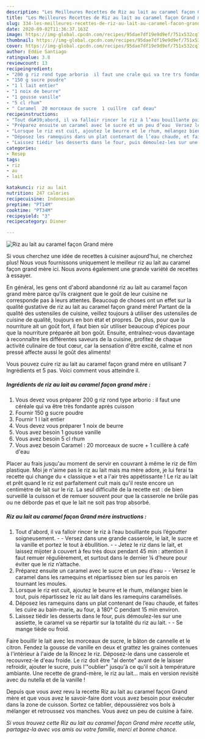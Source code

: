 ```yaml
---
description: "Les Meilleures Recettes de Riz au lait au caramel façon Grand mère"
title: "Les Meilleures Recettes de Riz au lait au caramel façon Grand mère"
slug: 334-les-meilleures-recettes-de-riz-au-lait-au-caramel-facon-grand-mere
date: 2020-09-02T11:36:37.163Z
image: https://img-global.cpcdn.com/recipes/95dae7df19e9d9ef/751x532cq70/riz-au-lait-au-caramel-facon-grand-mere-photo-principale-de-la-recette.jpg
thumbnail: https://img-global.cpcdn.com/recipes/95dae7df19e9d9ef/751x532cq70/riz-au-lait-au-caramel-facon-grand-mere-photo-principale-de-la-recette.jpg
cover: https://img-global.cpcdn.com/recipes/95dae7df19e9d9ef/751x532cq70/riz-au-lait-au-caramel-facon-grand-mere-photo-principale-de-la-recette.jpg
author: Eddie Santiago
ratingvalue: 3.8
reviewcount: 13
recipeingredient:
- "200 g riz rond type arborio  il faut une crale qui va tre trs fondante aprs cuisson"
- "150 g sucre poudre"
- "1 l lait entier"
- "1 noix de beurre"
- "1 gousse vanille"
- "5 cl rhum"
- " Caramel  20 morceaux de sucre  1 cuillre  caf deau"
recipeinstructions:
- "Tout d&#39;abord, il va falloir rincer le riz à l’eau bouillante puis l’égoutter soigneusement.  Versez dans une grande casserole, le lait, le sucre et la vanille et portez le tout à ébullition.  Jetez le riz dans le lait, et laissez mijoter à couvert à feu très doux pendant 45 min : attention il faut remuer régulièrement, et surtout dans le dernier ¼ d’heure pour éviter que le riz n’attache."
- "Préparez ensuite un caramel avec le sucre et un peu d’eau  Versez le caramel dans les ramequins et répartissez bien sur les parois en tournant les moules."
- "Lorsque le riz est cuit, ajoutez le beurre et le rhum, mélangez bien le tout, puis répartissez le riz au lait dans les ramequins caramélisés."
- "Déposez les ramequins dans un plat contenant de l’eau chaude, et faites les cuire au bain-marie, au four, à 180° C pendant 15 min environ."
- "Laissez tiédir les desserts dans le four, puis démoulez-les sur une assiette, le caramel va se répartir sur la totalité du riz au lait.  Se mange tiède ou froid."
categories:
- Resep
tags:
- riz
- au
- lait

katakunci: riz au lait 
nutrition: 247 calories
recipecuisine: Indonesian
preptime: "PT14M"
cooktime: "PT34M"
recipeyield: "3"
recipecategory: Dinner

---
```



![Riz au lait au caramel façon Grand mère](https://img-global.cpcdn.com/recipes/95dae7df19e9d9ef/751x532cq70/riz-au-lait-au-caramel-facon-grand-mere-photo-principale-de-la-recette.jpg)

Si vous cherchez une idée de recettes à cuisiner aujourd'hui, ne cherchez plus! Nous vous fournissons uniquement le meilleur riz au lait au caramel façon grand mère ici. Nous avons également une grande variété de recettes à essayer.

En général, les gens ont d'abord abandonné riz au lait au caramel façon grand mère parce qu'ils craignent que le goût de leur cuisine ne corresponde pas à leurs attentes. Beaucoup de choses ont un effet sur la qualité gustative de riz au lait au caramel façon grand mère! Partant de la qualité des ustensiles de cuisine, veillez toujours à utiliser des ustensiles de cuisine de qualité, toujours en bon état et propres. De plus, pour que la nourriture ait un goût fort, il faut bien sûr utiliser beaucoup d'épices pour que la nourriture préparée ait bon goût. Ensuite, entraînez-vous davantage à reconnaître les différentes saveurs de la cuisine, profitez de chaque activité culinaire de tout cœur, car la sensation d'être excité, calme et non pressé affecte aussi le goût des aliments!

<!--inarticleads1-->

Vous pouvez cuire riz au lait au caramel façon grand mère en utilisant 7 Ingrédients et 5 pas. Voici comment vous atteindre il.

##### Ingrédients de riz au lait au caramel façon grand mère :

1. Vous devez vous préparer 200 g riz rond type arborio : il faut une céréale qui va être très fondante après cuisson
1. Fournir 150 g sucre poudre
1. Fournir 1 l lait entier
1. Vous devez vous préparer 1 noix de beurre
1. Vous avez besoin 1 gousse vanille
1. Vous avez besoin 5 cl rhum
1. Vous avez besoin  Caramel : 20 morceaux de sucre + 1 cuillère à café d&#39;eau


Placer au frais jusqu&#39;au moment de servir en couvrant à même le riz de film plastique. Moi je n&#39;aime pas le riz au lait mais ma mère adore, je lui ferai ta recette qui change du « classique » et a l&#39;air très appétissante ! Le riz au lait et prêt quand le riz est parfaitement cuit mais qu&#39;il reste encore un centimètre de lait sur le riz. La seul difficulté de la recette est : de bien surveillé la cuisson et de remuer souvent pour que la casserole ne brûle pas ou ne déborde pas et que le lait ne soit pas trop absorbé. 

<!--inarticleads2-->

##### Riz au lait au caramel façon Grand mère instructions :

1. Tout d&#39;abord, il va falloir rincer le riz à l’eau bouillante puis l’égoutter soigneusement. -  - Versez dans une grande casserole, le lait, le sucre et la vanille et portez le tout à ébullition. -  - Jetez le riz dans le lait, et laissez mijoter à couvert à feu très doux pendant 45 min : attention il faut remuer régulièrement, et surtout dans le dernier ¼ d’heure pour éviter que le riz n’attache.
1. Préparez ensuite un caramel avec le sucre et un peu d’eau -  - Versez le caramel dans les ramequins et répartissez bien sur les parois en tournant les moules.
1. Lorsque le riz est cuit, ajoutez le beurre et le rhum, mélangez bien le tout, puis répartissez le riz au lait dans les ramequins caramélisés.
1. Déposez les ramequins dans un plat contenant de l’eau chaude, et faites les cuire au bain-marie, au four, à 180° C pendant 15 min environ.
1. Laissez tiédir les desserts dans le four, puis démoulez-les sur une assiette, le caramel va se répartir sur la totalité du riz au lait. -  - Se mange tiède ou froid.


Faire bouillir le lait avec les morceaux de sucre, le bâton de cannelle et le citron. Fendez la gousse de vanille en deux et grattez les graines contenues à l&#39;intérieur à l&#39;aide de la Rincez le riz. Déposez-le dans une casserole et recouvrez-le d&#39;eau froide. Le riz doit être &#34;al dente&#34; avant de le laisser refroidir, ajouter le sucre, puis l&#39;&#34;oublier&#34; jusqu&#39;à ce qu&#39;il soit à température ambiante. Une recette de grand-mère, le riz au lait… mais en version revisité avec du nutella et de la vanille ! 

<!--inarticleads1-->

<p>
Depuis que vous avez revu la recette Riz au lait au caramel façon Grand mère et que vous avez le savoir-faire dont vous avez besoin pour exécuter dans la zone de cuisson. Sortez ce tablier, dépoussiérez vos bols à mélanger et retroussez vos manches. Vous avez un peu de cuisine à faire.
</p>

<p>
<i>Si vous trouvez cette Riz au lait au caramel façon Grand mère recette utile, partagez-la avec vos amis ou votre famille, merci et bonne chance.</i>
</p>
